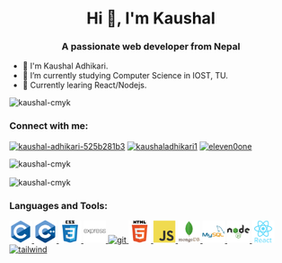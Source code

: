 <h1 align="center">Hi 👋, I'm Kaushal</h1>
<h3 align="center">A passionate web developer from Nepal</h3>
<ul>
<li>👦 I'm Kaushal Adhikari.</li>

<li>🔭 I’m currently studying Computer Science in IOST, TU.</li>

<li>🌱 Currently learing React/Nodejs.</li>

</ul>
<p align="left"> <img src="https://komarev.com/ghpvc/?username=kaushal-cmyk&label=Profile%20views&color=0e75b6&style=flat" alt="kaushal-cmyk" /> </p>

<h3 align="left">Connect with me:</h3>
<p align="left">
<a href="https://linkedin.com/in/kaushal-adhikari-525b281b3" target="blank"><img align="center" src="https://raw.githubusercontent.com/rahuldkjain/github-profile-readme-generator/master/src/images/icons/Social/linked-in-alt.svg" alt="kaushal-adhikari-525b281b3" height="30" width="40" /></a>
<a href="https://www.hackerrank.com/kaushaladhikari1" target="blank"><img align="center" src="https://raw.githubusercontent.com/rahuldkjain/github-profile-readme-generator/master/src/images/icons/Social/hackerrank.svg" alt="kaushaladhikari1" height="30" width="40" /></a>
<a href="https://www.leetcode.com/eleven0one" target="blank"><img align="center" src="https://raw.githubusercontent.com/rahuldkjain/github-profile-readme-generator/master/src/images/icons/Social/leet-code.svg" alt="eleven0one" height="30" width="40" /></a>
</p>

<p>&nbsp;<img align="left" src="https://github-readme-stats.vercel.app/api?username=kaushal-cmyk&show_icons=true&locale=en" alt="kaushal-cmyk" /></p>

<p><img align="center" src="https://github-readme-stats.vercel.app/api/top-langs?username=kaushal-cmyk&show_icons=true&locale=en&layout=compact" alt="kaushal-cmyk" /></p>


<h3 align="left">Languages and Tools:</h3>
<p align="left"> <a href="https://www.cprogramming.com/" target="_blank" rel="noreferrer"> <img src="https://raw.githubusercontent.com/devicons/devicon/master/icons/c/c-original.svg" alt="c" width="40" height="40"/> </a> <a href="https://www.w3schools.com/cpp/" target="_blank" rel="noreferrer"> <img src="https://raw.githubusercontent.com/devicons/devicon/master/icons/cplusplus/cplusplus-original.svg" alt="cplusplus" width="40" height="40"/> </a> <a href="https://www.w3schools.com/css/" target="_blank" rel="noreferrer"> <img src="https://raw.githubusercontent.com/devicons/devicon/master/icons/css3/css3-original-wordmark.svg" alt="css3" width="40" height="40"/> </a> <a href="https://expressjs.com" target="_blank" rel="noreferrer"> <img src="https://raw.githubusercontent.com/devicons/devicon/master/icons/express/express-original-wordmark.svg" alt="express" width="40" height="40"/> </a> <a href="https://git-scm.com/" target="_blank" rel="noreferrer"> <img src="https://www.vectorlogo.zone/logos/git-scm/git-scm-icon.svg" alt="git" width="40" height="40"/> </a> <a href="https://www.w3.org/html/" target="_blank" rel="noreferrer"> <img src="https://raw.githubusercontent.com/devicons/devicon/master/icons/html5/html5-original-wordmark.svg" alt="html5" width="40" height="40"/> </a> <a href="https://developer.mozilla.org/en-US/docs/Web/JavaScript" target="_blank" rel="noreferrer"> <img src="https://raw.githubusercontent.com/devicons/devicon/master/icons/javascript/javascript-original.svg" alt="javascript" width="40" height="40"/> </a> <a href="https://www.mongodb.com/" target="_blank" rel="noreferrer"> <img src="https://raw.githubusercontent.com/devicons/devicon/master/icons/mongodb/mongodb-original-wordmark.svg" alt="mongodb" width="40" height="40"/> </a> <a href="https://www.mysql.com/" target="_blank" rel="noreferrer"> <img src="https://raw.githubusercontent.com/devicons/devicon/master/icons/mysql/mysql-original-wordmark.svg" alt="mysql" width="40" height="40"/> </a> <a href="https://nodejs.org" target="_blank" rel="noreferrer"> <img src="https://raw.githubusercontent.com/devicons/devicon/master/icons/nodejs/nodejs-original-wordmark.svg" alt="nodejs" width="40" height="40"/> </a> <a href="https://reactjs.org/" target="_blank" rel="noreferrer"> <img src="https://raw.githubusercontent.com/devicons/devicon/master/icons/react/react-original-wordmark.svg" alt="react" width="40" height="40"/> </a> <a href="https://tailwindcss.com/" target="_blank" rel="noreferrer"> <img src="https://www.vectorlogo.zone/logos/tailwindcss/tailwindcss-icon.svg" alt="tailwind" width="40" height="40"/> </a> </p>


<!--<p><img align="left" src="https://github-readme-streak-stats.herokuapp.com/?user=kaushal-cmyk&" alt="kaushal-cmyk" /></p> --!>
